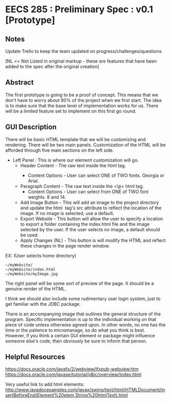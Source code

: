 EECS 285 : Preliminary Spec : v0.1 [Prototype]
=======


## Notes
Update Trello to keep the team updated on progress/challenges/questions.

[NL == Not Listed in original markup - these are features that have been added to the spec after the original creation]


## Abstract
The first prototype is going to be a proof of concept. This means that we don't have to worry about 90% of the project when we first start. The idea is to make sure that the base level of implementation works for us. There will be a limited feature set to implement on this first go round.

## GUI Description
There will be basic HTML template that we will be customizing and rendering. There will be two main panels. Customization of the HTML will be afforded through five main sections on the left side.

* Left Panel : This is where our element customization will go.
  * Header Content - The raw text inside the <h> html tag.
    * Content Options - User can select ONE of TWO fonts. Georgia or Arial.
  * Paragraph Content - The raw text inside the <\p> html tag.
    * Content Options - User can select from ONE of TWO font weights. 8 and 14.
  * Add Image Button - This will add an image to the project directory and update the html <img> tag's src attribute to reflect the location of the image. If no image is selected, use a default.
  *  Export Website - This button will allow the user to specify a location to export a folder containing the index.html file and the image selected by the user. If the user selects no image, a default should be used.
  *  Apply Changes (NL) - This button is will modify the HTML and reflect these changes in the page render window.

EX: (User selects home directory)
```
~/myWebsite/
~/myWebsite/index.html
~/myWebsite/myImage.jpg
```

The right panel will be some sort of preview of the page. It should be a genuine render of the HTML.

I think we should also include some rudimentary user login system, just to get familiar with the JDBC package.

There is an accompanying image that outlines the general structure of the program. Specific implementation is up to the individual working on that piece of code unless otherwise agreed upon. In other words, no one has the time or the patience to micromanage, so do what you think is best. However, if you think a certain GUI element or package might influence someone else's code, then obviously be sure to inform that person.

## Helpful Resources
https://docs.oracle.com/javafx/2/webview/jfxpub-webview.htm
https://docs.oracle.com/javase/tutorial/jdbc/overview/index.html

Very useful link to add html elements: http://www.javadocexamples.com/javax/swing/text/html/HTMLDocument/insertBeforeEnd(Element%20elem,String%20htmlText).html
